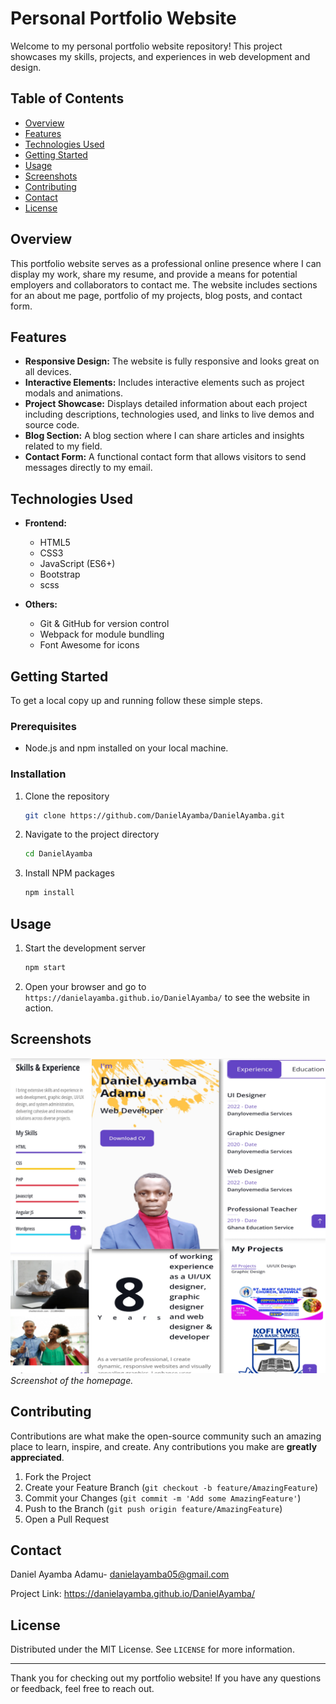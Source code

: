  # Personal Portfolio Website

Welcome to my personal portfolio website repository! This project showcases my skills, projects, and experiences in web development and design.

## Table of Contents

- [Overview](#overview)
- [Features](#features)
- [Technologies Used](#technologies-used)
- [Getting Started](#getting-started)
- [Usage](#usage)
- [Screenshots](#screenshots)
- [Contributing](#contributing)
- [Contact](#contact)
- [License](#license)

## Overview

This portfolio website serves as a professional online presence where I can display my work, share my resume, and provide a means for potential employers and collaborators to contact me. The website includes sections for an about me page, portfolio of my projects, blog posts, and contact form.

## Features

- **Responsive Design:** The website is fully responsive and looks great on all devices.
- **Interactive Elements:** Includes interactive elements such as project modals and animations.
- **Project Showcase:** Displays detailed information about each project including descriptions, technologies used, and links to live demos and source code.
- **Blog Section:** A blog section where I can share articles and insights related to my field.
- **Contact Form:** A functional contact form that allows visitors to send messages directly to my email.

## Technologies Used

- **Frontend:**
  - HTML5
  - CSS3
  - JavaScript (ES6+)
  - Bootstrap
  - scss

- **Others:**
  - Git & GitHub for version control
  - Webpack for module bundling
  - Font Awesome for icons

## Getting Started

To get a local copy up and running follow these simple steps.

### Prerequisites

- Node.js and npm installed on your local machine.

### Installation

1. Clone the repository
   ```sh
   git clone https://github.com/DanielAyamba/DanielAyamba.git
   ```
2. Navigate to the project directory
   ```sh
   cd DanielAyamba
   ```
3. Install NPM packages
   ```sh
   npm install
   ```

## Usage

1. Start the development server
   ```sh
   npm start
   ```
2. Open your browser and go to `https://danielayamba.github.io/DanielAyamba/` to see the website in action.

## Screenshots

![personal portfolio website homepage](https://github.com/DanielAyamba/Daniel_Ayamba/blob/main/Screenshots.jpg)
*Screenshot of the homepage.*

## Contributing

Contributions are what make the open-source community such an amazing place to learn, inspire, and create. Any contributions you make are **greatly appreciated**.

1. Fork the Project
2. Create your Feature Branch (`git checkout -b feature/AmazingFeature`)
3. Commit your Changes (`git commit -m 'Add some AmazingFeature'`)
4. Push to the Branch (`git push origin feature/AmazingFeature`)
5. Open a Pull Request

## Contact

Daniel Ayamba Adamu- danielayamba05@gmail.com

Project Link: https://danielayamba.github.io/DanielAyamba/
## License

Distributed under the MIT License. See `LICENSE` for more information.

---

Thank you for checking out my portfolio website! If you have any questions or feedback, feel free to reach out.
